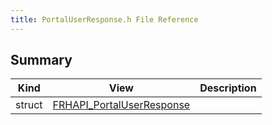 ```yaml
---
title: PortalUserResponse.h File Reference
---
```


## Summary
| Kind | View | Description |
|------|------|-------------|
|struct|[FRHAPI_PortalUserResponse](/unreal-plugins/all/structfrhapi__portaluserresponse/#structFRHAPI__PortalUserResponse)||
